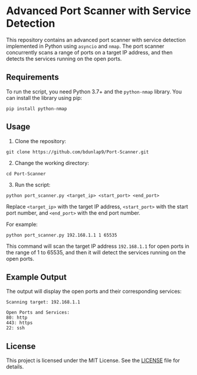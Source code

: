 # Advanced Port Scanner with Service Detection

This repository contains an advanced port scanner with service detection implemented in Python using `asyncio` and `nmap`. The port scanner concurrently scans a range of ports on a target IP address, and then detects the services running on the open ports.

## Requirements

To run the script, you need Python 3.7+ and the `python-nmap` library. You can install the library using pip:

```
pip install python-nmap
```

## Usage

1. Clone the repository:

```
git clone https://github.com/bdunlap9/Port-Scanner.git
```

2. Change the working directory:

```
cd Port-Scanner
```

3. Run the script:

```
python port_scanner.py <target_ip> <start_port> <end_port>
```

Replace `<target_ip>` with the target IP address, `<start_port>` with the start port number, and `<end_port>` with the end port number.

For example:

```
python port_scanner.py 192.168.1.1 1 65535
```

This command will scan the target IP address `192.168.1.1` for open ports in the range of 1 to 65535, and then it will detect the services running on the open ports.

## Example Output

The output will display the open ports and their corresponding services:

```
Scanning target: 192.168.1.1

Open Ports and Services:
80: http
443: https
22: ssh
```

## License

This project is licensed under the MIT License. See the [LICENSE](LICENSE) file for details.
